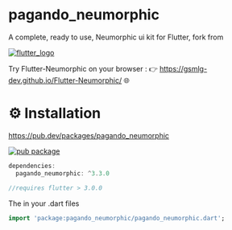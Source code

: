 # pagando_neumorphic

A complete, ready to use, Neumorphic ui kit for Flutter, fork from 

[![flutter_logo](https://github.com/gsmlg-dev/Flutter-Neumorphic/blob/master/medias/flutter_logo_small.gif)](https://github.com/gsmlg-dev/Flutter-Neumorphic)

Try Flutter-Neumorphic on your browser : 👉 <https://gsmlg-dev.github.io/Flutter-Neumorphic/> 🌐


# ⚙️ Installation

<https://pub.dev/packages/pagando_neumorphic>

[![pub package](https://img.shields.io/pub/v/pagando_neumorphic.svg)](
https://pub.dartlang.org/packages/pagando_neumorphic)


```dart
dependencies:
  pagando_neumorphic: ^3.3.0

//requires flutter > 3.0.0
```

The in your .dart files

```dart
import 'package:pagando_neumorphic/pagando_neumorphic.dart';
```

